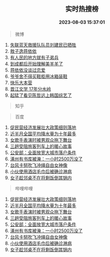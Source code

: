 <div align="center"><h2>实时热搜榜</h2><h4>2023-08-03 15:37:01</h4></div>

> 微博  

1. [失联蓝天救援队队员刘建民已牺牲](https://s.weibo.com/weibo?q=%23%E5%A4%B1%E8%81%94%E8%93%9D%E5%A4%A9%E6%95%91%E6%8F%B4%E9%98%9F%E9%98%9F%E5%91%98%E5%88%98%E5%BB%BA%E6%B0%91%E5%B7%B2%E7%89%BA%E7%89%B2%23&t=31&band_rank=1&Refer=top)<br />
2. [敖子逸蒋依依](https://s.weibo.com/weibo?q=%E6%95%96%E5%AD%90%E9%80%B8%E8%92%8B%E4%BE%9D%E4%BE%9D&t=31&band_rank=2&Refer=top)<br />
3. [有人民的地方就有子弟兵](https://s.weibo.com/weibo?q=%23%E6%9C%89%E4%BA%BA%E6%B0%91%E7%9A%84%E5%9C%B0%E6%96%B9%E5%B0%B1%E6%9C%89%E5%AD%90%E5%BC%9F%E5%85%B5%23&t=31&band_rank=3&Refer=top)<br />
4. [到成都后开始理解美羊羊了](https://s.weibo.com/weibo?q=%23%E5%88%B0%E6%88%90%E9%83%BD%E5%90%8E%E5%BC%80%E5%A7%8B%E7%90%86%E8%A7%A3%E7%BE%8E%E7%BE%8A%E7%BE%8A%E4%BA%86%23&t=31&band_rank=4&Refer=top)<br />
5. [蒋依依没谈过恋爱](https://s.weibo.com/weibo?q=%23%E8%92%8B%E4%BE%9D%E4%BE%9D%E6%B2%A1%E8%B0%88%E8%BF%87%E6%81%8B%E7%88%B1%23&t=31&band_rank=5&Refer=top)<br />
6. [爷爷舍不得买鞋柜用冰箱装鞋](https://s.weibo.com/weibo?q=%23%E7%88%B7%E7%88%B7%E8%88%8D%E4%B8%8D%E5%BE%97%E4%B9%B0%E9%9E%8B%E6%9F%9C%E7%94%A8%E5%86%B0%E7%AE%B1%E8%A3%85%E9%9E%8B%23&t=31&band_rank=6&Refer=top)<br />
7. [快乐大本营](https://s.weibo.com/weibo?q=%E5%BF%AB%E4%B9%90%E5%A4%A7%E6%9C%AC%E8%90%A5&t=31&band_rank=7&Refer=top)<br />
8. [晋江文学 17年分水岭](https://s.weibo.com/weibo?q=%E6%99%8B%E6%B1%9F%E6%96%87%E5%AD%A6%2017%E5%B9%B4%E5%88%86%E6%B0%B4%E5%B2%AD&t=31&band_rank=8&Refer=top)<br />
9. [起猛了看见陈哲远上韩国综艺了](https://s.weibo.com/weibo?q=%23%E8%B5%B7%E7%8C%9B%E4%BA%86%E7%9C%8B%E8%A7%81%E9%99%88%E5%93%B2%E8%BF%9C%E4%B8%8A%E9%9F%A9%E5%9B%BD%E7%BB%BC%E8%89%BA%E4%BA%86%23&t=31&band_rank=9&Refer=top)<br />

> 知乎  


> 百度  

1. [促民营经济发展壮大政策细则落地](https://www.baidu.com/s?wd=%E4%BF%83%E6%B0%91%E8%90%A5%E7%BB%8F%E6%B5%8E%E5%8F%91%E5%B1%95%E5%A3%AE%E5%A4%A7%E6%94%BF%E7%AD%96%E7%BB%86%E5%88%99%E8%90%BD%E5%9C%B0&sa=fyb_news&rsv_dl=fyb_news)<br />
2. [近半月全国平均降水量为十年最多](https://www.baidu.com/s?wd=%E8%BF%91%E5%8D%8A%E6%9C%88%E5%85%A8%E5%9B%BD%E5%B9%B3%E5%9D%87%E9%99%8D%E6%B0%B4%E9%87%8F%E4%B8%BA%E5%8D%81%E5%B9%B4%E6%9C%80%E5%A4%9A&sa=fyb_news&rsv_dl=fyb_news)<br />
3. [女歌手表演时被男观众拖下舞台](https://www.baidu.com/s?wd=%E5%A5%B3%E6%AD%8C%E6%89%8B%E8%A1%A8%E6%BC%94%E6%97%B6%E8%A2%AB%E7%94%B7%E8%A7%82%E4%BC%97%E6%8B%96%E4%B8%8B%E8%88%9E%E5%8F%B0&sa=fyb_news&rsv_dl=fyb_news)<br />
4. [三趟受阻旅客列车上的暖心故事](https://www.baidu.com/s?wd=%E4%B8%89%E8%B6%9F%E5%8F%97%E9%98%BB%E6%97%85%E5%AE%A2%E5%88%97%E8%BD%A6%E4%B8%8A%E7%9A%84%E6%9A%96%E5%BF%83%E6%95%85%E4%BA%8B&sa=fyb_news&rsv_dl=fyb_news)<br />
5. [公安部：全面放宽大城市落户条件](https://www.baidu.com/s?wd=%E5%85%AC%E5%AE%89%E9%83%A8%EF%BC%9A%E5%85%A8%E9%9D%A2%E6%94%BE%E5%AE%BD%E5%A4%A7%E5%9F%8E%E5%B8%82%E8%90%BD%E6%88%B7%E6%9D%A1%E4%BB%B6&sa=fyb_news&rsv_dl=fyb_news)<br />
6. [涿州有书库被淹：一小时2500万没了](https://www.baidu.com/s?wd=%E6%B6%BF%E5%B7%9E%E6%9C%89%E4%B9%A6%E5%BA%93%E8%A2%AB%E6%B7%B9%EF%BC%9A%E4%B8%80%E5%B0%8F%E6%97%B62500%E4%B8%87%E6%B2%A1%E4%BA%86&sa=fyb_news&rsv_dl=fyb_news)<br />
7. [台风卡努吹飞冲绳自由女神像](https://www.baidu.com/s?wd=%E5%8F%B0%E9%A3%8E%E5%8D%A1%E5%8A%AA%E5%90%B9%E9%A3%9E%E5%86%B2%E7%BB%B3%E8%87%AA%E7%94%B1%E5%A5%B3%E7%A5%9E%E5%83%8F&sa=fyb_news&rsv_dl=fyb_news)<br />
8. [小伙使用酒店毛巾后被确诊淋病](https://www.baidu.com/s?wd=%E5%B0%8F%E4%BC%99%E4%BD%BF%E7%94%A8%E9%85%92%E5%BA%97%E6%AF%9B%E5%B7%BE%E5%90%8E%E8%A2%AB%E7%A1%AE%E8%AF%8A%E6%B7%8B%E7%97%85&sa=fyb_news&rsv_dl=fyb_news)<br />
9. [女子趁邻桌不在将剩饭倒其锅内](https://www.baidu.com/s?wd=%E5%A5%B3%E5%AD%90%E8%B6%81%E9%82%BB%E6%A1%8C%E4%B8%8D%E5%9C%A8%E5%B0%86%E5%89%A9%E9%A5%AD%E5%80%92%E5%85%B6%E9%94%85%E5%86%85&sa=fyb_news&rsv_dl=fyb_news)<br />

> 哔哩哔哩  

1. [促民营经济发展壮大政策细则落地](https://www.baidu.com/s?wd=%E4%BF%83%E6%B0%91%E8%90%A5%E7%BB%8F%E6%B5%8E%E5%8F%91%E5%B1%95%E5%A3%AE%E5%A4%A7%E6%94%BF%E7%AD%96%E7%BB%86%E5%88%99%E8%90%BD%E5%9C%B0&sa=fyb_news&rsv_dl=fyb_news)<br />
2. [近半月全国平均降水量为十年最多](https://www.baidu.com/s?wd=%E8%BF%91%E5%8D%8A%E6%9C%88%E5%85%A8%E5%9B%BD%E5%B9%B3%E5%9D%87%E9%99%8D%E6%B0%B4%E9%87%8F%E4%B8%BA%E5%8D%81%E5%B9%B4%E6%9C%80%E5%A4%9A&sa=fyb_news&rsv_dl=fyb_news)<br />
3. [女歌手表演时被男观众拖下舞台](https://www.baidu.com/s?wd=%E5%A5%B3%E6%AD%8C%E6%89%8B%E8%A1%A8%E6%BC%94%E6%97%B6%E8%A2%AB%E7%94%B7%E8%A7%82%E4%BC%97%E6%8B%96%E4%B8%8B%E8%88%9E%E5%8F%B0&sa=fyb_news&rsv_dl=fyb_news)<br />
4. [三趟受阻旅客列车上的暖心故事](https://www.baidu.com/s?wd=%E4%B8%89%E8%B6%9F%E5%8F%97%E9%98%BB%E6%97%85%E5%AE%A2%E5%88%97%E8%BD%A6%E4%B8%8A%E7%9A%84%E6%9A%96%E5%BF%83%E6%95%85%E4%BA%8B&sa=fyb_news&rsv_dl=fyb_news)<br />
5. [公安部：全面放宽大城市落户条件](https://www.baidu.com/s?wd=%E5%85%AC%E5%AE%89%E9%83%A8%EF%BC%9A%E5%85%A8%E9%9D%A2%E6%94%BE%E5%AE%BD%E5%A4%A7%E5%9F%8E%E5%B8%82%E8%90%BD%E6%88%B7%E6%9D%A1%E4%BB%B6&sa=fyb_news&rsv_dl=fyb_news)<br />
6. [涿州有书库被淹：一小时2500万没了](https://www.baidu.com/s?wd=%E6%B6%BF%E5%B7%9E%E6%9C%89%E4%B9%A6%E5%BA%93%E8%A2%AB%E6%B7%B9%EF%BC%9A%E4%B8%80%E5%B0%8F%E6%97%B62500%E4%B8%87%E6%B2%A1%E4%BA%86&sa=fyb_news&rsv_dl=fyb_news)<br />
7. [台风卡努吹飞冲绳自由女神像](https://www.baidu.com/s?wd=%E5%8F%B0%E9%A3%8E%E5%8D%A1%E5%8A%AA%E5%90%B9%E9%A3%9E%E5%86%B2%E7%BB%B3%E8%87%AA%E7%94%B1%E5%A5%B3%E7%A5%9E%E5%83%8F&sa=fyb_news&rsv_dl=fyb_news)<br />
8. [小伙使用酒店毛巾后被确诊淋病](https://www.baidu.com/s?wd=%E5%B0%8F%E4%BC%99%E4%BD%BF%E7%94%A8%E9%85%92%E5%BA%97%E6%AF%9B%E5%B7%BE%E5%90%8E%E8%A2%AB%E7%A1%AE%E8%AF%8A%E6%B7%8B%E7%97%85&sa=fyb_news&rsv_dl=fyb_news)<br />
9. [女子趁邻桌不在将剩饭倒其锅内](https://www.baidu.com/s?wd=%E5%A5%B3%E5%AD%90%E8%B6%81%E9%82%BB%E6%A1%8C%E4%B8%8D%E5%9C%A8%E5%B0%86%E5%89%A9%E9%A5%AD%E5%80%92%E5%85%B6%E9%94%85%E5%86%85&sa=fyb_news&rsv_dl=fyb_news)<br />
